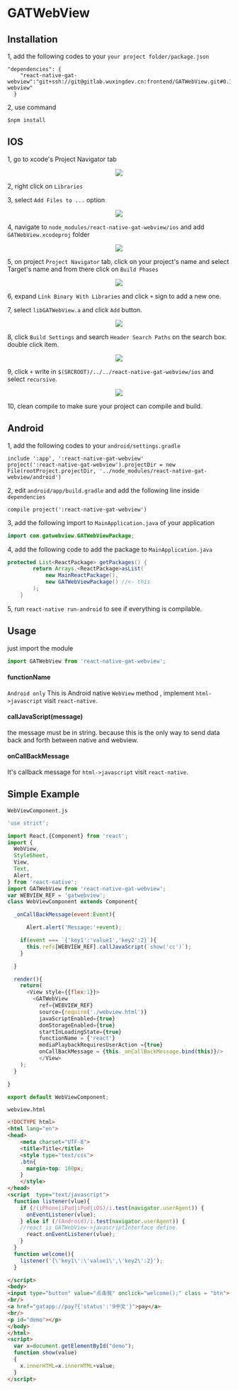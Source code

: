 # GATWebView

## Installation
1, add the following codes to your `your project folder/package.json`
```
"dependencies": {
    "react-native-gat-webview":"git+ssh://git@gitlab.wuxingdev.cn:frontend/GATWebView.git#0.17-webview"
  }
```
2, use command
```
$npm install
```

## IOS
1, go to xcode's Project Navigator tab
<p align="center">
    <img src = "doc/assets/01.png"/>
</p>

2, right click on `Libraries`

3, select `Add Files to ...` option
<p align ="center">
  <img src = "doc/assets/02.png"/>
</p>

4, navigate to `node_modules/react-native-gat-webview/ios` and add `GATWebView.xcodeproj` folder
<p align ="center">
  <img src = "doc/assets/03.png"/>
</p>

5, on project `Project Navigator` tab, click on your project's name and select Target's name and from there click on `Build Phases`
<p align ="center">
  <img src = "doc/assets/04.png"/>
</p>

6, expand `Link Binary With Libraries` and click `+` sign to add a new one.

7, select `libGATWebView.a` and click `Add` button.
<p align ="center">
  <img src = "doc/assets/05.png"/>
</p>

8, click `Build Settings` and search `Header Search Paths` on the search box. double click item.
<p align ="center">
  <img src = "doc/assets/06.png"/>
</p>

9, click `+` write in `$(SRCROOT)/../../react-native-gat-webview/ios` and select `recursive`.
<p align ="center">
  <img src = "doc/assets/07.png"/>
</p>

10, clean compile to make sure your project can compile and build.

## Android
1, add the following codes to your `android/settings.gradle`
```
include ':app', ':react-native-gat-webview'
project(':react-native-gat-webview').projectDir = new File(rootProject.projectDir, '../node_modules/react-native-gat-webview/android')
```
2, edit `android/app/build.gradle` and add the following line inside `dependencies`
```
compile project(':react-native-gat-webview')
```
3, add the following import to `MainApplication.java` of your application

```java
import com.gatwebview.GATWebViewPackage;
```

4, add the following code to add the package to `MainApplication.java`

```java
protected List<ReactPackage> getPackages() {
        return Arrays.<ReactPackage>asList(
            new MainReactPackage(),
            new GATWebViewPackage() //<- this
        );
    }
```
5, run `react-native run-android` to see if everything is compilable.

## Usage

just import the module
```js
import GATWebView from 'react-native-gat-webview';
```

#### functionName
`Android only`
This is Android native `WebView` method , implement `html->javascript` visit `react-native`.

#### callJavaScript(message)
the message must be in string. because this is the only way to send data back and forth between native and webview.

#### onCallBackMessage
It's callback message for  `html->javascript` visit `react-native`.

## Simple Example
`WebViewComponent.js`
```js
'use strict';

import React,{Component} from 'react';
import {
  WebView,
  StyleSheet,
  View,
  Text,
  Alert,
} from 'react-native';
import GATWebView from 'react-native-gat-webview';
var WEBVIEW_REF = 'gatwebview';
class WebViewComponent extends Component{

  _onCallBackMessage(event:Event){

      Alert.alert('Message:'+event);

    if(event === `{'key1':'value1','key2':2}`){
      this.refs[WEBVIEW_REF].callJavaScript(`show('cc')`);
    }

  }

  render(){
    return(
      <View style={{flex:1}}>
        <GATWebView
          ref={WEBVIEW_REF}
          source={require('./webview.html')}
          javaScriptEnabled={true}
          domStorageEnabled={true}
          startInLoadingState={true}
          functionName = {'react'}
          mediaPlaybackRequiresUserAction ={true}
          onCallBackMessage = {this._onCallBackMessage.bind(this)}/>
          </View>
    );
  }

}

export default WebViewComponent;

```
`webview.html`
```html
<!DOCTYPE html>
<html lang="en">
<head>
    <meta charset="UTF-8">
    <title>Title</title>
    <style type="text/css">
    .btn{
      margin-top: 100px;
    }
    </style>
</head>
<script  type="text/javascript">
  function listener(vlue){
    if (/(iPhone|iPad|iPod|iOS)/i.test(navigator.userAgent)) {
      onEventListener(vlue);
    } else if (/(Android)/i.test(navigator.userAgent)) {
    //react is GATWebView->javascriptInterface define.
      react.onEventListener(vlue);
    }
  }
  function welcome(){
    listener('{\'key1\':\'value1\',\'key2\':2}');
  }

</script>
<body>
<input type="button" value="点击我" onclick="welcome();" class = "btn">
<br/>
<a href="gatapp://pay?{'status':'9中文'}">pay</a>
<br/>
<p id="demo"></p>
</body>
</html>
<script>
  var x=document.getElementById("demo");
  function show(value)
  {
    x.innerHTML=x.innerHTML+value;
  }
</script>


```
